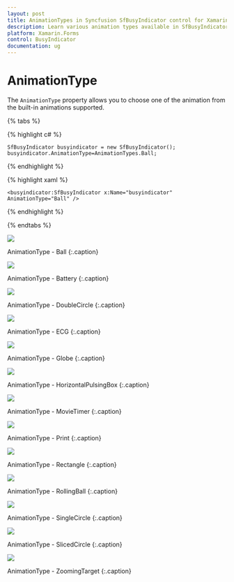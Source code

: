 ```yaml
---
layout: post
title: AnimationTypes in Syncfusion SfBusyIndicator control for Xamarin.Forms
description: Learn various animation types available in SfBusyIndicator
platform: Xamarin.Forms
control: BusyIndicator
documentation: ug
---
```

# AnimationType

The `AnimationType` property allows you to choose one of the animation from the built-in animations supported.

{% tabs %}

{% highlight c# %}

	SfBusyIndicator busyindicator = new SfBusyIndicator();
	busyindicator.AnimationType=AnimationTypes.Ball;
	
{% endhighlight %}

{% highlight xaml %}

	<busyindicator:SfBusyIndicator x:Name="busyindicator" AnimationType="Ball" />

{% endhighlight %}

{% endtabs %}

![](images/Ball.png) 

AnimationType - Ball
{:.caption}

![](images/Battery.png) 

AnimationType - Battery
{:.caption}

![](images/DoubleCircle.png)

AnimationType - DoubleCircle
{:.caption}

![](images/ECG.png) 

AnimationType - ECG
{:.caption}

![](images/Globe.png) 

AnimationType - Globe
{:.caption}

![](images/HorizontalPulsingBox.png) 

AnimationType - HorizontalPulsingBox
{:.caption}

![](images/MovieTimer.png) 

AnimationType - MovieTimer
{:.caption}

![](images/Print.png)

AnimationType - Print
{:.caption}

![](images/Rectangle.png) 

AnimationType - Rectangle
{:.caption}

![](images/RollingBall.png)

AnimationType - RollingBall
{:.caption}

![](images/SingleCircle.png) 

AnimationType - SingleCircle
{:.caption}

![](images/SlicedCircle.png)

AnimationType - SlicedCircle
{:.caption}

![](images/ZoomingTarget.png)

AnimationType - ZoomingTarget 
{:.caption}



